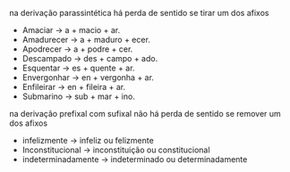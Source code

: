 
na derivação parassintética há perda de sentido se tirar um dos afixos

- Amaciar → a + macio + ar.
- Amadurecer → a + maduro + ecer.
- Apodrecer → a + podre + cer.
- Descampado → des + campo + ado.
- Esquentar → es + quente + ar.
- Envergonhar → en + vergonha + ar.
- Enfileirar → en + fileira + ar.
- Submarino → sub + mar + ino.

na derivação prefixal com sufixal não há perda de sentido se remover um dos afixos

- infelizmente -> infeliz ou felizmente
- Inconstitucional -> inconstituição ou constitucional
- indeterminadamente -> indeterminado ou determinadamente


